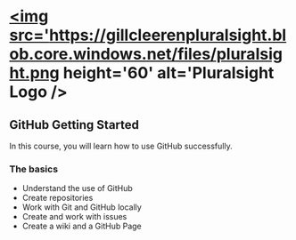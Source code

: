 # <a href='http:://pluralsight'><img src='https://gillcleerenpluralsight.blob.core.windows.net/files/pluralsight.png height='60' alt='Pluralsight Logo />

## GitHub Getting Started
In this course, you will learn how to use GitHub successfully.
### The basics
- Understand the use of GitHub
- Create repositories
- Work with Git and GitHub locally
- Create and work with issues
- Create a wiki and a GitHub Page
